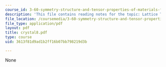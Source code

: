 ```yaml
---
course_id: 3-60-symmetry-structure-and-tensor-properties-of-materials-fall-2005
description: 'This file contains reading notes for the topic: Lattice Transformations.'
file_location: /coursemedia/3-60-symmetry-structure-and-tensor-properties-of-materials-fall-2005/3613f81d9ad1b2ff16b07bb798219d3b_crystal8.pdf
file_type: application/pdf
layout: pdf
title: crystal8.pdf
type: course
uid: 3613f81d9ad1b2ff16b07bb798219d3b

---
```

None